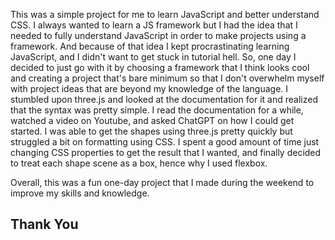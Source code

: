 This was a simple project for me to learn JavaScript and better understand CSS. I always wanted to learn a JS framework but I had the idea that I needed to fully understand JavaScript in order to make projects using a framework. And because of that idea I kept procrastinating learning JavaScript, and I didn't want to get stuck in tutorial hell. So, one day I decided to just go with it by choosing a framework that I think looks cool and creating a project that's bare minimum so that I don't overwhelm myself with project ideas that are beyond my knowledge of the language. I stumbled upon three.js and looked at the documentation for it and realized that the syntax was pretty simple. I read the documentation for a while, watched a video on Youtube, and asked ChatGPT on how I could get started. I was able to get the shapes using three.js pretty quickly but struggled a bit on formatting using CSS. I spent a good amount of time just changing CSS properties to get the result that I wanted, and finally decided to treat each shape scene as a box, hence why I used flexbox.

Overall, this was a fun one-day project that I made during the weekend to improve my skills and knowledge.

## Thank You
